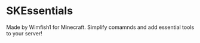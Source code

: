 # SKEssentials

Made by Wimfish1 for Minecraft. Simplify comamnds and add essential tools to your server!
